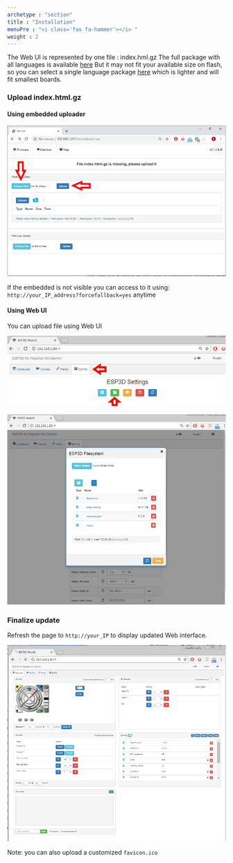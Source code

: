 ```yaml
---
archetype : "section"
title : "Installation"
menuPre : "<i class='fas fa-hammer'></i> "
weight : 2
---
```


The Web UI is represented by one file : index.hml.gz
The full package with all languages is available [here](https://github.com/luc-github/ESP3D-WEBUI/blob/2.1/languages/multi/index.html.gz) 
But it may not fit your available size on flash, so you can select a single language package [here](https://github.com/luc-github/ESP3D-WEBUI/tree/2.1/languages) which is lighter and will fit smallest boards.

### Upload index.html.gz

#### Using embedded uploader

![image](embedded_fs.png)

If the embedded is not visible you can access to it using:
`http://your_IP_address?forcefallback=yes` anytime

#### Using Web UI
You can upload file using Web UI

![image](spiffs_access.png)

![image](spiffs_modal.png)

### Finalize update

Refresh the page to `http://your_IP` to display updated Web interface.

![image](full.png)

Note: you can also upload a customized `favicon.ico`
